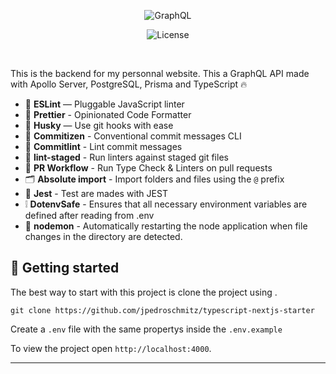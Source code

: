<p align="center">
  <img src="https://res.cloudinary.com/codersociety/image/fetch/f_webp,ar_16:9,c_fill,w_1140/https://cdn.codersociety.com/uploads/graphql-reasons.png" alt="GraphQL">
</p>

<p align="center">
  <img alt="License" src="https://img.shields.io/github/license/ptrkvsky/graphql-developpeur-web?style=for-the-badge&color=5e17eb&labelColor=000000">
</p>

<br>

This is the backend for my personnal website. This a GraphQL API made with Apollo Server, PostgreSQL, Prisma and TypeScript 🔥

- 📏 **ESLint** — Pluggable JavaScript linter
- 💖 **Prettier** - Opinionated Code Formatter
- 🐶 **Husky** — Use git hooks with ease
- 📄 **Commitizen** - Conventional commit messages CLI
- 🚓 **Commitlint** - Lint commit messages
- 🚫 **lint-staged** - Run linters against staged git files
- 👷 **PR Workflow** - Run Type Check & Linters on pull requests
- 🗂 **Absolute import** - Import folders and files using the `@` prefix
- 🧪 **Jest** - Test are mades with JEST
- ❕ **DotenvSafe** - Ensures that all necessary environment variables are defined after reading from .env
- 🔆 **nodemon** - Automatically restarting the node application when file changes in the directory are detected.

## 🚀 Getting started

The best way to start with this project is clone the project using .

```
git clone https://github.com/jpedroschmitz/typescript-nextjs-starter
```

Create a `.env` file with the same propertys inside the `.env.example`

To view the project open `http://localhost:4000`.

---
